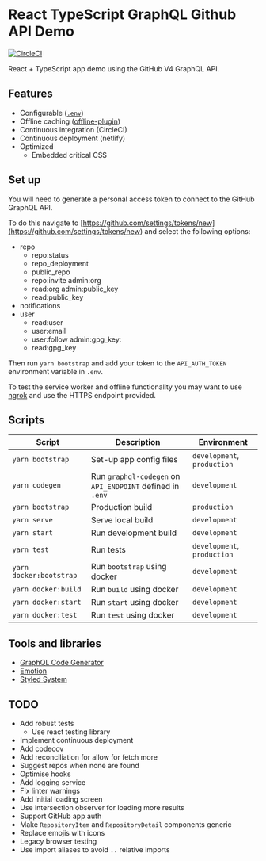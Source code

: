 # React TypeScript GraphQL Github API Demo

[![CircleCI](https://circleci.com/gh/nerdyman/react-typescript-graphql-github-api-demo.svg?style=svg)](https://circleci.com/gh/nerdyman/react-typescript-graphql-github-api-demo)

React + TypeScript app demo using the GitHub V4 GraphQL API.

## Features

- Configurable ([`.env`](./.env.example))
- Offline caching ([offline-plugin](<https://github.com/NekR/offline-plugin>))
- Continuous integration (CircleCI)
- Continuous deployment (netlify)
- Optimized
  - Embedded critical CSS

## Set up

You will need to generate a personal access token to connect to the GitHub GraphQL API.

To do this navigate to [https://github.com/settings/tokens/new](<https://github.com/settings/tokens/new>) and select the following options:

- repo
  - repo:status
  - repo_deployment
  - public_repo
  - repo:invite
admin:org
  - read:org
admin:public_key
  - read:public_key
- notifications
- user
  - read:user
  - user:email
  - user:follow
admin:gpg_key:
  - read:gpg_key

Then run `yarn bootstrap` and add your token to the `API_AUTH_TOKEN` environment
variable in `.env`.

To test the service worker and offline functionality you may want to use [ngrok](<https://ngrok.com/>) and use the HTTPS endpoint provided.

## Scripts

| Script               | Description                | Environment  |
|----------------------|----------------------------|-----------------------------|
| `yarn bootstrap`     | Set-up app config files    | `development`, `production` |
| `yarn codegen`       | Run `graphql-codegen` on `API_ENDPOINT` defined in `.env` | `development` |
| `yarn bootstrap`     | Production build    | `production` |
| `yarn serve`         | Serve local build    | `development` |
| `yarn start`         | Run development build    | `development` |
| `yarn test`          | Run tests    | `development`, `production` |
| `yarn docker:bootstrap` | Run `bootstrap` using docker | `development` |
| `yarn docker:build` | Run `build` using docker | `development` |
| `yarn docker:start` | Run `start` using docker | `development` |
| `yarn docker:test` | Run `test` using docker | `development` |

## Tools and libraries

- [GraphQL Code Generator](<https://github.com/dotansimha/graphql-code-generator>)
- [Emotion](<https://github.com/emotion-js/emotion>)
- [Styled System](<https://github.com/styled-system/styled-system>)

## TODO

- Add robust tests
  - Use react testing library
- Implement continuous deployment
- Add codecov
- Add reconciliation for allow for fetch more
- Suggest repos when none are found
- Optimise hooks
- Add logging service
- Fix linter warnings
- Add initial loading screen
- Use intersection observer for loading more results
- Support GitHub app auth
- Make `RepositoryItem` and `RepositoryDetail` components generic
- Replace emojis with icons
- Legacy browser testing
- Use import aliases to avoid `..` relative imports
